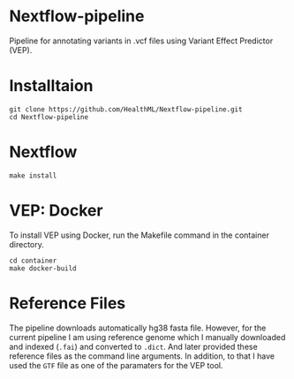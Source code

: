 # Nextflow-pipeline
Pipeline for annotating variants in .vcf files using Variant Effect Predictor (VEP).

# Installtaion
```
git clone https://github.com/HealthML/Nextflow-pipeline.git
cd Nextflow-pipeline
```

# Nextflow
`make install`

# VEP: Docker
To install VEP using Docker, run the Makefile command in the container directory.

```
cd container
make docker-build
```

# Reference Files

The pipeline downloads automatically hg38 fasta file. However, for the current pipeline I am using reference genome which I manually downloaded and indexed (`.fai`) and converted to `.dict`. And later provided these reference files as the command line arguments.
In addition, to that I have used the `GTF` file as one of the paramaters for the VEP tool.




